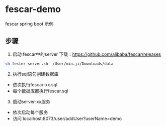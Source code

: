 # fescar-demo
fescar  spring boot 示例

## 步骤
1. 启动 fescar中的server 
下载：https://github.com/alibaba/fescar/releases
```bash
sh fester-server.sh  /User/min.ji/Downloads/data
```
2. 执行sql语句创建数据库
- 依次执行fescar-xx.sql
- 每个数据库都执行fescar.sql

3. 启动server-xx服务
- 依次启动每个服务
- 访问 localhost:8073/user/addUser?userName=demo